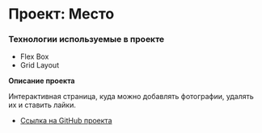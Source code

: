 # Проект: Место

### Технологии используемые в проекте

* Flex Box
* Grid Layout

**Описание проекта**

Интерактивная страница, куда можно добавлять фотографии, удалять их и ставить лайки.

* [Ссылка на GitHub проекта](https://gadko.github.io/mesto-project/)

